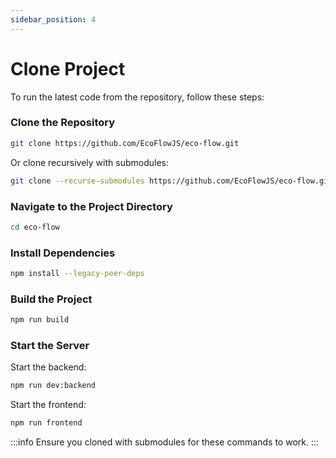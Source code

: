 ```yaml
---
sidebar_position: 4
---
```


# Clone Project

To run the latest code from the repository, follow these steps:

### Clone the Repository

```bash
git clone https://github.com/EcoFlowJS/eco-flow.git
```

Or clone recursively with submodules:

```bash
git clone --recurse-submodules https://github.com/EcoFlowJS/eco-flow.git
```

### Navigate to the Project Directory

```bash
cd eco-flow
```

### Install Dependencies

```bash
npm install --legacy-peer-deps
```

### Build the Project

```bash
npm run build
```

### Start the Server

Start the backend:

```bash
npm run dev:backend
```

Start the frontend:

```bash
npm run frontend
```

:::info
Ensure you cloned with submodules for these commands to work.
:::
